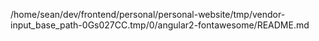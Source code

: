 /home/sean/dev/frontend/personal/personal-website/tmp/vendor-input_base_path-0Gs027CC.tmp/0/angular2-fontawesome/README.md